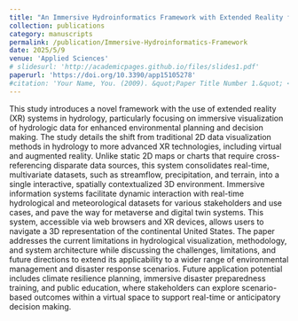 ```yaml
---
title: "An Immersive Hydroinformatics Framework with Extended Reality for Enhanced Visualization and Simulation of Hydrologic Data"
collection: publications
category: manuscripts
permalink: /publication/Immersive-Hydroinformatics-Framework
date: 2025/5/9
venue: 'Applied Sciences'
# slidesurl: 'http://academicpages.github.io/files/slides1.pdf'
paperurl: 'https://doi.org/10.3390/app15105278'
#citation: 'Your Name, You. (2009). &quot;Paper Title Number 1.&quot; <i>Journal 1</i>. 1(1).'
---
```


This study introduces a novel framework with the use of extended reality (XR) systems in hydrology, particularly focusing on immersive visualization of hydrologic data for enhanced environmental planning and decision making. The study details the shift from traditional 2D data visualization methods in hydrology to more advanced XR technologies, including virtual and augmented reality. Unlike static 2D maps or charts that require cross-referencing disparate data sources, this system consolidates real-time, multivariate datasets, such as streamflow, precipitation, and terrain, into a single interactive, spatially contextualized 3D environment. Immersive information systems facilitate dynamic interaction with real-time hydrological and meteorological datasets for various stakeholders and use cases, and pave the way for metaverse and digital twin systems. This system, accessible via web browsers and XR devices, allows users to navigate a 3D representation of the continental United States. The paper addresses the current limitations in hydrological visualization, methodology, and system architecture while discussing the challenges, limitations, and future directions to extend its applicability to a wider range of environmental management and disaster response scenarios. Future application potential includes climate resilience planning, immersive disaster preparedness training, and public education, where stakeholders can explore scenario-based outcomes within a virtual space to support real-time or anticipatory decision making.